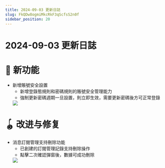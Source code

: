```yaml
---
title: 2024-09-03 更新日誌
slug: FkQDw8ogmiMkcRkF3qScfsS2n0f
sidebar_position: 20
---
```



# 2024-09-03 更新日誌

# 🎉 新功能

- 新增賬號安全設置
    - 新增登錄態規則和密碼規則的賬號安全管理能力
    - 強制更新密碼週期一旦設置，則立即生效，需要更新密碼後方可正常登錄
    <img src="/assets/MXDtb4IMXoqaf5xmBzRcYG9PnZe.png" src-width="3808" src-height="1616" align="center"/>

# 🪀 改进与修复

- 消息訂閱管理支持刪除功能
    - 已創建的訂閱管理記錄支持刪除操作
    - 點擊二次確認彈窗後，數據可成功刪除
    <img src="/assets/PVsGbKH4To6yttxXFO8cuKvlnNh.png" src-width="3800" src-height="1598" align="center"/>

